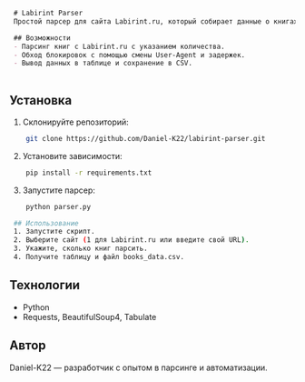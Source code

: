 ```markdown
 # Labirint Parser
 Простой парсер для сайта Labirint.ru, который собирает данные о книгах (название, автор, цена) и сохраняет их в CSV.

 ## Возможности
 - Парсинг книг с Labirint.ru с указанием количества.
 - Обход блокировок с помощью смены User-Agent и задержек.
 - Вывод данных в таблице и сохранение в CSV.
 
   ```
 ## Установка
 1. Склонируйте репозиторий:
```bash
    git clone https://github.com/Daniel-K22/labirint-parser.git

   ```
 2. Установите зависимости:
```bash
    pip install -r requirements.txt

   ```
 3. Запустите парсер:
```bash
    python parser.py

 ## Использование
 1. Запустите скрипт.
 2. Выберите сайт (1 для Labirint.ru или введите свой URL).
 3. Укажите, сколько книг парсить.
 4. Получите таблицу и файл books_data.csv.

  ```
## Технологии
 - Python  
 - Requests, BeautifulSoup4, Tabulate

 ## Автор
 Daniel-K22 — разработчик с опытом в парсинге и автоматизации.
 
